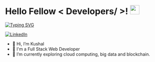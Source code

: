 <h1> Hello Fellow < Developers/ >! <img src = "https://raw.githubusercontent.com/MartinHeinz/MartinHeinz/master/wave.gif" width = 30px> </h1>
<p align='center'>
</p>

<p>
  <a href="https://git.io/typing-svg"><img src="https://readme-typing-svg.demolab.com?font=Poppins&duration=5000&pause=1000&width=650&lines=Welcome+to+my+Github+Profile;I'm+a+Full+Stack+Developer;I'm+a+Final+Year+Computer+Engineering+Student+at+VJTI%2C+Mumbai" alt="Typing SVG" /></a>
</p>

   <a href="https://www.linkedin.com/in/kushalajayshah/" target="_blank">
    <img alt="LinkedIn" src="https://img.shields.io/badge/LinkedIn-0077B5?style=for-the-badge&logo=linkedin&logoColor=white">
  </a>     
 
- 👋 Hi, I’m Kushal
- 💼 I'm a Full Stack Web Developer
- 🔭 I’m currently exploring cloud computing, big data and blockchain.
   
<!-- 
<h2> Skills <img src = "https://media2.giphy.com/media/QssGEmpkyEOhBCb7e1/giphy.gif?cid=ecf05e47a0n3gi1bfqntqmob8g9aid1oyj2wr3ds3mg700bl&rid=giphy.gif" width = 32px> </h2>
<a href="https://www.java.com" target="_blank"> 
    <img alt="Java" src="https://img.shields.io/badge/Java-ED8B00?style=for-the-badge&logo=java&logoColor=white">
  </a>   <a href="https://www.python.org" target="_blank">
    <img alt="Python" src="https://img.shields.io/badge/Python-3776AB?style=for-the-badge&logo=python&logoColor=white">
  </a>   <a href="https://scikit-learn.org/" target="_blank">
    <img alt="Scikit" src="https://img.shields.io/badge/scikit_learn-F7931E?style=for-the-badge&logo=scikit-learn&logoColor=white">
  </a>   <a href="https://keras.io/" target="_blank">
    <img alt="Keras" src="https://img.shields.io/badge/Keras-D00000?style=for-the-badge&logo=Keras&logoColor=white">
  </a>   <a href="https://numpy.org/" target="_blank">
    <img alt="Numpy" src="https://img.shields.io/badge/Numpy-777BB4?style=for-the-badge&logo=numpy&logoColor=white">
  </a>   <a href="https://pandas.pydata.org/" target="_blank">
    <img alt="Pandas" src="https://img.shields.io/badge/Pandas-2C2D72?style=for-the-badge&logo=pandas&logoColor=white">
  </a> <a href="https://www.mysql.com/"><img alt="MySQL" src="https://img.shields.io/badge/Microsoft%20SQL%20Server-CC2927?style=for-the-badge&logo=microsoft%20sql%20server&logoColor=white"></a>   <a href="https://opencv.org/" target="_blank">
    <img alt="OpenCV" src="https://img.shields.io/badge/OpenCV-27338e?style=for-the-badge&logo=OpenCV&logoColor=white">
  </a>   <a href="https://jupyter.org/" target="_blank">
    <img alt="Jupyter" src="https://img.shields.io/badge/Jupyter-F37626.svg?&style=for-the-badge&logo=Jupyter&logoColor=white">
  </a>   <a href="https://getbootstrap.com/" target="_blank">
    <img alt="Bootstrap" src="https://img.shields.io/badge/Bootstrap-7010F4.svg?&style=for-the-badge&logo=Bootstrap&logoColor=white">
  </a>   <a href="https://tailwindcss.com/" target="_blank">
    <img alt="C" src="https://img.shields.io/badge/C-A8B9CC.svg?&style=for-the-badge&logo=C&logoColor=white">
  </a>   <a href="https://isocpp.org/" target="_blank">
    <img alt="C++" src="https://img.shields.io/badge/C++-00599C.svg?&style=for-the-badge&logo=C%2B%2B&logoColor=white">
  </a>   <a href="https://jupyter.org/" target="_blank">
    <img alt="Git" src="https://img.shields.io/badge/Git-F05032.svg?&style=for-the-badge&logo=Git&logoColor=white">
  </a>   <a href="https://jupyter.org/" target="_blank">
    <img alt="Javascript" src="https://img.shields.io/badge/Javascript-F7DF1E.svg?&style=for-the-badge&logo=Javascript&logoColor=white">
  </a>  <a href="https://jupyter.org/" target="_blank">
    <img alt="MariaDB" src="https://img.shields.io/badge/MariaDB-003545.svg?&style=for-the-badge&logo=MariaDB&logoColor=white">
  </a>  <a href="https://jupyter.org/" target="_blank">
    <img alt="MongoDB" src="https://img.shields.io/badge/MongoDB-47A248.svg?&style=for-the-badge&logo=MongoDB&logoColor=white">
  </a> <a href="https://jupyter.org/" target="_blank">
    <img alt="NodeJS" src="https://img.shields.io/badge/NodeJS-84AA3B.svg?&style=for-the-badge&logo=Node.js&logoColor=white">
  </a> <a href="https://www.flask.com/"><img alt="Flask" src="https://img.shields.io/badge/Flask-000000?style=for-the-badge&logo=flask&logoColor=white"></a> -->
<!-- 
<h2> Github Stats (Expand to View) <img src = "https://i.pinimg.com/originals/65/c4/f4/65c4f452571be1261e9c623f7da488ac.gif" width = 35px> </h2>

<details> 
  <summary><b>💻 GitHub Profile Stats</b></summary>
  <br/>
  <p align="center">
    <a href="https://github.com/anuraghazra/github-readme-stats"><img alt="Ankit's Github Stats" src="https://github-readme-stats.vercel.app/api?username=AnkitJaiswal26&show_icons=true&count_private=true&theme=algolia" height="192px"/></a>
<br/>
  &nbsp;
	  <img src="https://github-readme-stats.vercel.app/api/top-langs?username=AnkitJaiswal26&show_icons=true&locale=en&layout=compact&theme=algolia" alt="AnkitJaiswal26" height="192px"/>
  <br/>
    <div align="center"><img src="http://github-readme-streak-stats.herokuapp.com?user=AnkitJaiswal26&theme=algolia&date_format=M%20j%5B%2C%20Y%5D&stroke=ffff00" /></div>
  </p>
</details> -->
